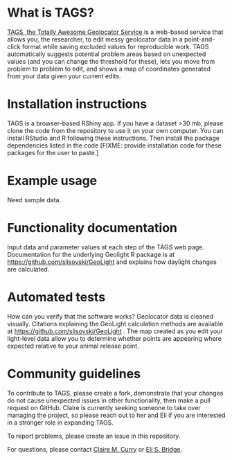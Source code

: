 # What is TAGS?
<a href="https://tags.shinyapps.io/tags_shiny/">TAGS, the Totally Awesome Geolocator Service</a> is a web-based service that allows you, the researcher, to edit messy geolocator data in a point-and-click format while saving excluded values for reproducible work.  TAGS automatically suggests potential problem areas based on unexpected values (and you can change the threshold for these), lets you move from problem to problem to edit, and shows a map of coordinates generated from your data given your current edits. 

# Installation instructions
TAGS is a browser-based RShiny app.  If you have a dataset >30 mb, please clone the code from the repository to use it on your own computer.  You can install RStudio and R following these instructions.  Then install the package dependencies listed in the code [FIXME: provide installation code for these packages for the user to paste.]

# Example usage
Need sample data.

# Functionality documentation
Input data and parameter values at each step of the TAGS web page.  Documentation for the underlying Geolight R package is at https://github.com/slisovski/GeoLight and explains how daylight changes are calculated.

# Automated tests
How can you verify that the software works?  Geolocator data is cleaned visually.  Citations explaining the GeoLight calculation methods are available at https://github.com/slisovski/GeoLight .  The map created as you edit your light-level data allow you to determine whether points are appearing where expected relative to your animal release point.

# Community guidelines
To contribute to TAGS, please create a fork, demonstrate that your changes do not cause unexpected issues in other functionality, then make a pull request on GitHub. Claire is currently seeking someone to take over managing the project, so please reach out to her and Eli if you are interested in a stronger role in expanding TAGS.

To report problems, please create an issue in this repository.

For questions, please contact <a href="https://libraries.ou.edu/users/claire-curry">Claire M. Curry</a>  or <a href="http://thebridgelab.oucreate.com/peeps/">Eli S. Bridge</a>.

